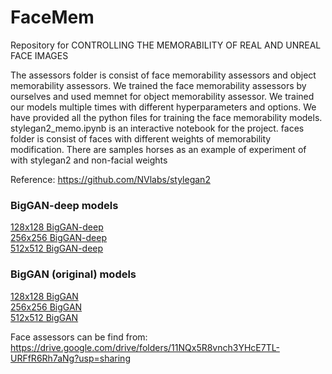 # FaceMem
Repository for CONTROLLING THE MEMORABILITY OF REAL AND UNREAL FACE IMAGES

The assessors folder is consist of face memorability assessors and object memorability assessors. We trained the face memorability assessors by ourselves and used memnet for object memorability assessor. We trained our models multiple times with different hyperparameters and options. We have provided all the python files for training the face memorability models.
stylegan2_memo.ipynb is an interactive notebook for the project.
faces folder is consist of faces with different weights of memorability modification.
There are samples horses as an example of experiment of with stylegan2 and non-facial weights

Reference:
https://github.com/NVlabs/stylegan2
### BigGAN-deep models
[128x128 BigGAN-deep](https://tfhub.dev/deepmind/biggan-deep-128/1)\
[256x256 BigGAN-deep](https://tfhub.dev/deepmind/biggan-deep-256/1)\
[512x512 BigGAN-deep](https://tfhub.dev/deepmind/biggan-deep-512/1)

### BigGAN (original) models
[128x128 BigGAN](https://tfhub.dev/deepmind/biggan-128/2)\
[256x256 BigGAN](https://tfhub.dev/deepmind/biggan-256/2)\
[512x512 BigGAN](https://tfhub.dev/deepmind/biggan-512/2)

Face assessors can be find from: 
https://drive.google.com/drive/folders/11NQx5R8vnch3YHcE7TL-URFfR6Rh7aNg?usp=sharing
